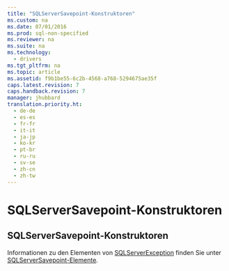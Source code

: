 ```yaml
---
title: "SQLServerSavepoint-Konstruktoren"
ms.custom: na
ms.date: 07/01/2016
ms.prod: sql-non-specified
ms.reviewer: na
ms.suite: na
ms.technology: 
  - drivers
ms.tgt_pltfrm: na
ms.topic: article
ms.assetid: f9b1be55-6c2b-4568-a768-5294675ae35f
caps.latest.revision: 7
caps.handback.revision: 7
manager: jhubbard
translation.priority.ht: 
  - de-de
  - es-es
  - fr-fr
  - it-it
  - ja-jp
  - ko-kr
  - pt-br
  - ru-ru
  - sv-se
  - zh-cn
  - zh-tw
---
```

# SQLServerSavepoint-Konstruktoren
    
## SQLServerSavepoint\-Konstruktoren  
 Informationen zu den Elementen von [SQLServerException](../content/SQLServerException-Class.md) finden Sie unter [SQLServerSavepoint-Elemente](../content/SQLServerSavepoint-Members.md).  
  
  